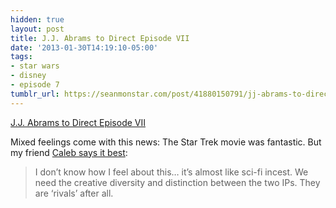 ```yaml
---
hidden: true
layout: post
title: J.J. Abrams to Direct Episode VII
date: '2013-01-30T14:19:10-05:00'
tags:
- star wars
- disney
- episode 7
tumblr_url: https://seanmonstar.com/post/41880150791/jj-abrams-to-direct-episode-vii
---
```

[J.J. Abrams to Direct Episode VII](http://starwars.com/news/star-wars-is-being-kick-started-with-dynamite-jj-abrams-to-direct-star-wars-episode-vii.html)  

Mixed feelings come with this news: The Star Trek movie was fantastic. But my friend [Caleb says it best](https://www.facebook.com/CableSC/posts/313618095416979):

> I don’t know how I feel about this… it’s almost like sci-fi incest. We need the creative diversity and distinction between the two IPs. They are ‘rivals’ after all.

